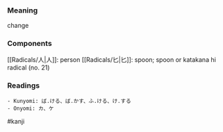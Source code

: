 ### Meaning

change

### Components

[[Radicals/人|人]]: person [[Radicals/匕|匕]]: spoon; spoon or katakana hi radical (no. 21)

### Readings

```
- Kunyomi: ば.ける、ば.かす、ふ.ける、け.する
- Onyomi: カ、ケ
```

#kanji